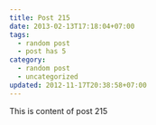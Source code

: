 ```yaml
---
title: Post 215
date: 2013-02-13T17:18:04+07:00
tags:
  - random post
  - post has 5
category:
  - random post
  - uncategorized
updated: 2012-11-17T20:38:58+07:00
---
```

This is content of post 215